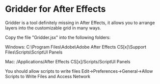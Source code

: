 Gridder for After Effects
=========================

Gridder is a tool definitely missing in After Effects, it allows you to arrange layers into the customizable grid in many ways.

Copy the file "Gridder.jsx" into the following folders:

Windows:
C:\Program Files\Adobe\Adobe After Effects CS[x]\Support Files\Scripts\ScriptUI Panels 

Mac:
/Applications/After Effects CS[x]/Scripts/ScriptUI Panels

You should allow scripts to write files
Edit->Preferences->General->Allow Scripts to Write Files and Access Network
